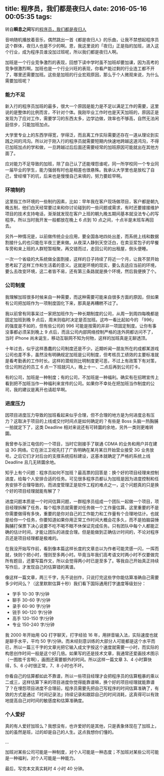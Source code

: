 title: 程序员，我们都是夜归人
date: 2016-05-16 00:05:35
tags:
---

转自**瞬息之间**写的[程序员，我们都是夜归人](http://mp.weixin.qq.com/s?__biz=MzAxMTEyOTQ5OQ==&mid=2650610540&idx=1&sn=c54063d608648ffd1d53c3cb1e04393f#rd)

音响随机播放着音乐，偶然跳出一首《都是夜归人》的乐曲，让我不禁想起程序员这个群体，夜归人也是不少的啊。恩，我这里说的「夜归」正是指的加班，进入这个行业，成为程序员谁没加过班呢，所以我们都是夜归人啊。

加班是一个行业竞争激烈的表现，回想下读中学时虽不加班却要加课，因为高考的竞争很激烈啊。加班也是一个行业兴旺的表现，你看产能过剩的行业连工都不开了，哪里还需要加班。这些是加班的行业宏观原因，那么于个人微观来说，为什么需要加班呢？

### 能力不足

新入行的程序员加班的最多，很大一个原因是能力是不足以满足工作的需要，这里说的是整体的比例而言，不针对个体。我刚毕业工作时也是天天加班的，原因正是发现为了应对工作，需要学习的东西太多，边学边做，效率也不够高，自然无法闲庭信步，只能加班加点。

大学里专业上的东西学得宽，学得泛，而且离工作实际需要还存在一道从理论到实践之间的鸿沟。所以对于刚入行的程序员就需要短期内快速地跨越这道鸿沟，不得已加班加点的学和做，一旦跨越过后后面还需要经常的加班原因可能就出在其他方面了。

应对能力不足导致的加班，除了自己认了还能埋怨谁呢，同一所学校同一个专业同一届毕业的学生，能力强弱有时也是相差也很悬殊。我承认大学里也是放松了自己，曾经埋下的坑，后来也是慢慢自己来填的，努力要趁早啊。

<!-- more -->

### 环境制约

这里指工作环境的一些制约因素，比如：早年我在客户现场做项目，客户都是朝九晚五制，他们白天经常要过来和你讨论碰到的一些问题或需求，有时还要接接维护项目的技术支持电话，渐渐就发现在客户上班的朝九晚五期间基本就没法专心的写程序。所以当时我开发一般都放在晚上 6 点到 10 点之间，十点半是末班车再回去。

另外一种情况是，以前做传统企业应用，要全国各地四处出差，而系统上线和数据割接什么的也只能在半夜三更来做。从夜深人静到天空泛白，在卖豆浆包子的早餐车旁和来上班的人群短暂相聚，再交错而过，走回公司的出租屋，倒头便睡。

一次一个省级的大系统做全面割接，这样的日子持续了将近一个月，让我不禁开始思考起了这样工作和生活着的意义。这就是环境的现实，要么去适应当前的环境，要么去改变环境，这二者皆不易，还有第三条路就是换个环境，然后我便换了个。

### 公司制度

我理解加班很多时候来自一种需要，而这种需要可能来自很多方面的原因，但如果有公司把加班作为一项制度固化下来，那真是再糟糕不过了。

我以前曾有同事呆过一家把加班作为一种长期制度的公司，从周一到周四每晚都是固定加班到晚 9 点后，周末则临时决定是否加班。这咋一看比起如今的 「996」的强度是不如的，但有些公司的 996 可能是按需的并非一项固定制度。让你有事没事都必须呆到晚上 9 点后，而且公司内部网络控制严格的连外网都访问不了，当时 iPhone 尚未诞生，移动互联网不知为何物，这样的加班真是无聊透顶。

十年过去，似乎这样愚蠢的公司制度还是不少。近期听闻一朋友所在的成都某游戏公司也差不多，虽然没有明确规定加班是公司制度，但考核员工绩效的主要标准就是看考勤表的工作时长。这样的潜规则比明制度更可恶，不过上有政策下有对策，住公司附近的员工 6 点一下班就闪人，晚上十一、二点后再到公司打卡。

有的公司，加班是一种制度；有的公司，不加班是一种福利。确实有在招聘宣传上看到把不加班当作一种福利来宣传的公司。如果你不幸处在把加班当作制度的公司，我的建议是离开也请趁早啊。

### 进度压力

因项目进度压力导致的加班看起来似乎合理，但不合理的地方是为何进度总有压力？这取决于项目的上线或交付时间点是如何确定的？有些是 Boss 头脑一热胸脯一拍就定下了，这类 Deadline 相对来说还有可转圜的余地，另外一类则更难转圜。

我曾参与浙江电信的一个项目，当时它刚接手了联通 CDMA 的业务和用户并在建设 3G 网络。它在浙江卫视先打了广告明确在某月某日开始营业接受 3G 业务放号。之后它们才对后台的支撑系统招标建设，这基本就确定了严格的系统上线 Deadline 且几无转圜余地。

知乎上有个问题：程序员如何不加班？最高票的回答是：换个好的项目经理来控制进度，给每个人安排合适的任务。可见很多程序员都认为加班是因为进度控制和任务安排不合理导致的，而进度管理正是软件工程的难点之一，这个问题真的只是换个好的项目经理就能有解了？

进度问题本质是一个时间估算问题，一群程序员组成一个团队一起做一个项目，项目经理拆解了任务，每个程序员就需要对任务做一个工作量估算。这里重要的不是你需要做得有多快，重要的是你对自己的工作能力和工作量有个合理地估计。也就是给你一个任务，你要知道如果你用正常工作时间大概会花多久，而不是拍脑袋捶胸脯打保票下决心说要不吃不喝不眠不休保证完成任务。只有团队中每个人都能正确的估计时间，才能让团队的进度合理。但是能做到正确估计时间的，不论对程序员还是项目经理都是极难的。

在我没开始写作前，看到像本篇这样长度的文章总以为作者可能灵感一闪，一挥而就，快则个把小时，慢则至多两小时。毕竟当年我们高考语文时两小时不仅要做完所有题目，还要写篇作文，所以会觉得两小时已是至多了。等我自己开始真正持续写作后，才发现自己的估算错的离谱。

像这样一篇文章，两三千字，先不说创作，只说打完这些字你能估算准确自己需要多少时间么？（这里默默估算十秒）我们看下国际通用打字速度等级划分：

- 学手 10-30   字/分钟
- 聊手 30-60   字/分钟
- 录手 60-90   字/分钟
- 锐手 90-120  字/分钟
- 高手 120-150 字/分钟
- 专业 150-240 字/分钟

我 2000 年开始用 QQ 打字聊天，打字经验 16 年，用拼音输入法，实际速度也就是聊手水平，平均 50 字/分钟。而未经刻意训练的大部分人可能都是这个水平而已，所以一篇三千字的文章光把它输入成文字按这个速度就需要一小时，而实际的构思创作时间一般是这个好几倍。如果写的还是技术文章，我通常还爱画技术图示（一图胜千言啊），画图还需要额外的时间。所以这样一篇文章 3、4 小时算快得，5、6 小时很正常，7、8 小时也不坏。

你看自己的估算都如此不靠谱，所以一些项目经理才会把程序员的估算粗暴的乘以二或三，这样估算下来的项目进度你觉得能靠谱嘛，换个好的项目经理就能靠谱了？在埋怨项目进度不合理前，程序员需要先把自己写程序的时间估算准确了，有效的方式是通过「时间记录法」持续记录和跟踪自己的时间消耗，这真得可以有效地提高自己对时间的敏感度和估算准确度。

### 个人爱好

真的有人爱好加班么？我想没有，也许爱好的是其他，只是表象体现在了加班上，加的虽然是班，过的却是自己的人生。这点我想你们懂的。

...

加班对某些公司可能是一种制度，对个人可能是一种态度；不加班对某些公司可能是一种福利，对个人可能是一种能力。

最后，写完本文真实耗时 4 小时 40 分钟。

